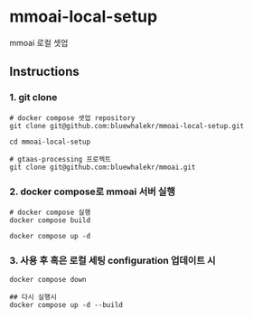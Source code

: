 # mmoai-local-setup

mmoai 로컬 셋업

## Instructions
### 1. git clone
```
# docker compose 셋업 repository
git clone git@github.com:bluewhalekr/mmoai-local-setup.git

cd mmoai-local-setup

# gtaas-processing 프로젝트
git clone git@github.com:bluewhalekr/mmoai.git
```

### 2. docker compose로 mmoai 서버 실행
```
# docker compose 실행
docker compose build

docker compose up -d
```

### 3. 사용 후 혹은 로컬 세팅 configuration 업데이트 시
```
docker compose down

## 다시 실행시
docker compose up -d --build
```
